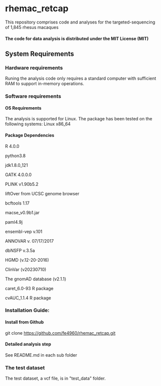 # rhemac_retcap
This repository comprises code and analyses for the targeted-sequencing of 1,845 rhesus macaques

#### The code for data analysis is distributed under the MIT License (MIT) ####

## System Requirements ##

### Hardware requirements ###
Runing the analysis code only requires a standard computer with sufficient RAM to support in-memory operations.

### Software requirements ###

#### OS Requirements ####
The analysis is supported for Linux. The package has been tested on the following systems: Linux x86_64

#### Package Dependencies ####
R 4.0.0

python3.8

jdk1.8.0_121

GATK 4.0.0.0

PLINK v1.90b5.2

liftOver from UCSC genome browser

bcftools 1.17

macse_v0.9b1.jar 

paml4.9j

ensembl-vep v.101

ANNOVAR v. 07/17/2017 

dbNSFP v.3.5a

HGMD (v.12-20-2016) 

ClinVar (v20230710)

The gnomAD database (v2.1.1)

caret_6.0-93 R package

cvAUC_1.1.4 R package

### Installation Guide:

#### Install from Github ####
git clone https://github.com/fe4960/rhemac_retcap.git

#### Detailed analysis step ####
See README.md in each sub folder

### The test dataset ###
The test dataset, a vcf file, is in "test_data" folder.

